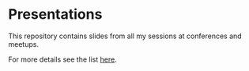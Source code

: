 # Presentations

This repository contains slides from all my sessions at conferences and meetups.

For more details see the list [here](https://github.com/ppatierno/ppatierno/blob/main/TALKS_VIDEOS.md).